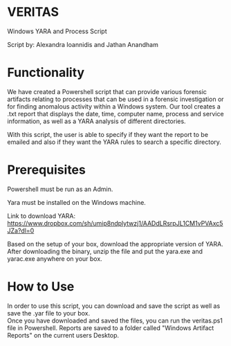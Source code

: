 # VERITAS
Windows YARA and Process Script

Script by: Alexandra Ioannidis and Jathan Anandham


# Functionality
We have created a Powershell script that can provide various forensic artifacts relating to processes that can be used in a forensic investigation or for finding anomalous activity within a Windows system. Our tool creates a .txt report that displays the date, time, computer name, process and service information, as well as a YARA analysis of different directories. 

With this script, the user is able to specify if they want the report to be emailed and also if they want the YARA rules to search a specific directory. 

# Prerequisites
Powershell must be run as an Admin. 

Yara must be installed on the Windows machine. 

Link to download YARA:
https://www.dropbox.com/sh/umip8ndplytwzj1/AADdLRsrpJL1CM1vPVAxc5JZa?dl=0

Based on the setup of your box, download the appropriate version of YARA. 
After downloading the binary, unzip the file and put the yara.exe and yarac.exe anywhere on your box. 

# How to Use
In order to use this script, you can download and save the script as well as save the .yar file to your box.  
Once you have downloaded and saved the files, you can run the veritas.ps1 file in Powershell. Reports are saved to a folder called "Windows Artifact Reports" on the current users Desktop. 
